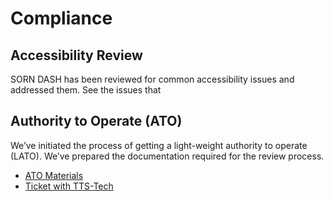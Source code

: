 # Compliance 

## Accessibility Review

SORN DASH has been reviewed for common accessibility issues and
addressed them. See the issues that

## Authority to Operate (ATO)

We’ve initiated the process of getting a light-weight authority to
operate (LATO). We’ve prepared the documentation required for the review
process.

* [ATO Materials](https://github.com/18F/tts-tech-portfolio/issues/920)
* [Ticket with TTS-Tech](https://github.com/18F/tts-tech-portfolio/issues/920)
